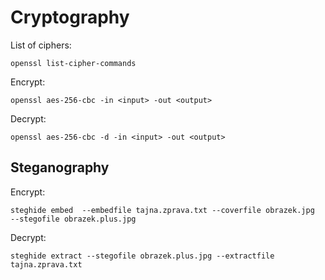 Cryptography
============

List of ciphers:
```
openssl list-cipher-commands
```

Encrypt:
```
openssl aes-256-cbc -in <input> -out <output>
```

Decrypt:
```
openssl aes-256-cbc -d -in <input> -out <output>
```

Steganography
-------------
Encrypt:
```
steghide embed  --embedfile tajna.zprava.txt --coverfile obrazek.jpg  --stegofile obrazek.plus.jpg
```

Decrypt:
```
steghide extract --stegofile obrazek.plus.jpg --extractfile tajna.zprava.txt
```
